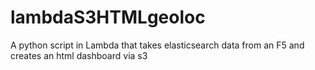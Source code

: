 # lambdaS3HTMLgeoloc
A python script in Lambda that takes elasticsearch data from an F5 and creates an html dashboard via s3
